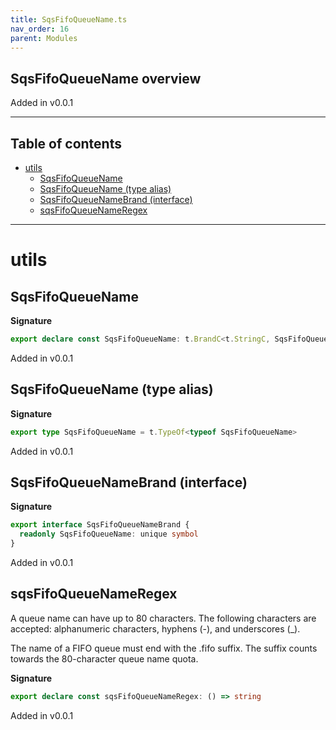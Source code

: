 ```yaml
---
title: SqsFifoQueueName.ts
nav_order: 16
parent: Modules
---
```


## SqsFifoQueueName overview

Added in v0.0.1

---

<h2 class="text-delta">Table of contents</h2>

- [utils](#utils)
  - [SqsFifoQueueName](#sqsfifoqueuename)
  - [SqsFifoQueueName (type alias)](#sqsfifoqueuename-type-alias)
  - [SqsFifoQueueNameBrand (interface)](#sqsfifoqueuenamebrand-interface)
  - [sqsFifoQueueNameRegex](#sqsfifoqueuenameregex)

---

# utils

## SqsFifoQueueName

**Signature**

```ts
export declare const SqsFifoQueueName: t.BrandC<t.StringC, SqsFifoQueueNameBrand>
```

Added in v0.0.1

## SqsFifoQueueName (type alias)

**Signature**

```ts
export type SqsFifoQueueName = t.TypeOf<typeof SqsFifoQueueName>
```

Added in v0.0.1

## SqsFifoQueueNameBrand (interface)

**Signature**

```ts
export interface SqsFifoQueueNameBrand {
  readonly SqsFifoQueueName: unique symbol
}
```

Added in v0.0.1

## sqsFifoQueueNameRegex

A queue name can have up to 80 characters. The following characters
are accepted: alphanumeric characters, hyphens (-), and underscores
(\_).

The name of a FIFO queue must end with the .fifo suffix. The suffix
counts towards the 80-character queue name quota.

**Signature**

```ts
export declare const sqsFifoQueueNameRegex: () => string
```

Added in v0.0.1
